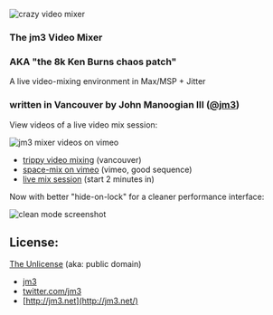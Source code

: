 ![crazy video mixer](http://img.skitch.com/20071124-bb8n16s3m3cd9cbxmpaikcm6ci.png)

### The jm3 Video Mixer
### AKA "the 8k Ken Burns chaos patch" 

A live video-mixing environment in Max/MSP + Jitter

### written in Vancouver by John Manoogian III ([@jm3](http://twitter.com/jm3))

View videos of a live video mix session:

![jm3 mixer videos on vimeo](https://img.skitch.com/20110324-qrppr7b21mkspu3bqj9rdj1qya.png)

 * [trippy video mixing](http://www.vimeo.com/394521) (vancouver)
 * [space-mix on vimeo](http://www.vimeo.com/394525) (vimeo, good sequence)
 * [live mix session](http://www.vimeo.com/394538) (start 2 minutes in)

Now with better "hide-on-lock" for a cleaner performance interface:

![clean mode screenshot](http://img.skitch.com/20071126-834gk279fjgww5qsw6d8amti85.png)

## License:

[The Unlicense](http://unlicense.org) (aka: public domain) 

 * [jm3](http://jm3.net/) 
 * [twitter.com/jm3](http://twitter.com/jm3)
 * [http://jm3.net](http://jm3.net/)

